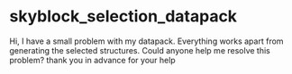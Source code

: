 # skyblock_selection_datapack
Hi, I have a small problem with my datapack. Everything works apart from generating the selected structures. Could anyone help me resolve this problem? thank you in advance for your help
